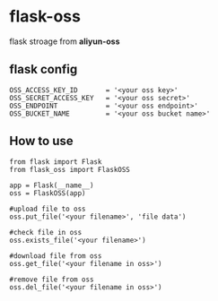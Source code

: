 # flask-oss

flask stroage from **aliyun-oss** 


## flask config

```
OSS_ACCESS_KEY_ID       = '<your oss key>'
OSS_SECRET_ACCESS_KEY   = '<your oss secret>'
OSS_ENDPOINT            = '<your oss endpoint>'
OSS_BUCKET_NAME         = '<your oss bucket name>'
```

## How to use 
```
from flask import Flask
from flask_oss import FlaskOSS

app = Flask(__name__)
oss = FlaskOSS(app)

#upload file to oss
oss.put_file('<your filename>', 'file data')

#check file in oss
oss.exists_file('<your filename>')

#download file from oss
oss.get_file('<your filename in oss>')

#remove file from oss
oss.del_file('<your filename in oss>')


```